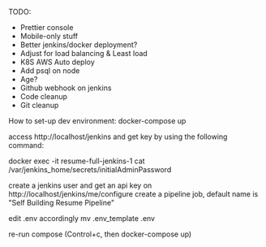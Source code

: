 TODO:
- Prettier console
- Mobile-only stuff
- Better jenkins/docker deployment?
- Adjust for load balancing & Least load
- K8S AWS Auto deploy
- Add psql on node
- Age?
- Github webhook on jenkins
- Code cleanup
- Git cleanup

How to set-up dev environment:
docker-compose up

access http://localhost/jenkins and get key by using the following command:

docker exec -it resume-full-jenkins-1 cat /var/jenkins_home/secrets/initialAdminPassword

create a jenkins user and get an api key on http://localhost/jenkins/me/configure
create a pipeline job, default name is "Self Building Resume Pipeline"


edit .env accordingly
mv .env_template .env

re-run compose (Control+c, then docker-compose up)
